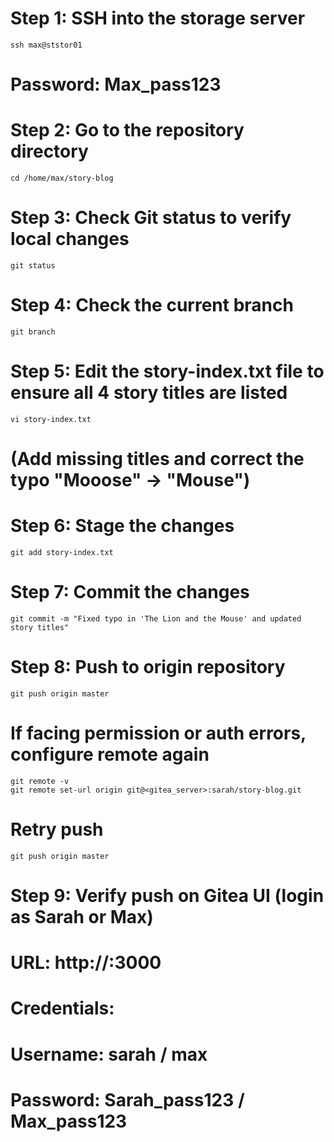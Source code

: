 # Step 1: SSH into the storage server
```
ssh max@ststor01
```
# Password: Max_pass123

# Step 2: Go to the repository directory
```
cd /home/max/story-blog
```
# Step 3: Check Git status to verify local changes
```
git status
```
# Step 4: Check the current branch
```
git branch
```
# Step 5: Edit the story-index.txt file to ensure all 4 story titles are listed
```
vi story-index.txt
```
# (Add missing titles and correct the typo "Mooose" → "Mouse")

# Step 6: Stage the changes
```
git add story-index.txt
```
# Step 7: Commit the changes
```
git commit -m "Fixed typo in 'The Lion and the Mouse' and updated story titles"
```
# Step 8: Push to origin repository
```
git push origin master
```
# If facing permission or auth errors, configure remote again
```
git remote -v
git remote set-url origin git@<gitea_server>:sarah/story-blog.git
```
# Retry push
```
git push origin master
```
# Step 9: Verify push on Gitea UI (login as Sarah or Max)
# URL: http://<gitea-server>:3000
# Credentials:
#   Username: sarah / max
#   Password: Sarah_pass123 / Max_pass123

